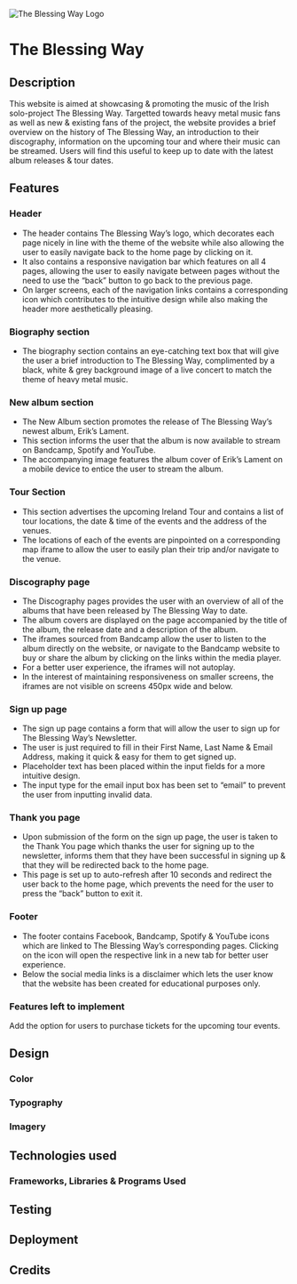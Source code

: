 ![The Blessing Way Logo](../images/the-blessing-way-logo.jpg) 
# The Blessing Way

## Description
This website is aimed at showcasing & promoting the music of the Irish solo-project The Blessing Way. 
Targetted towards heavy metal music fans as well as new & existing fans of the project, the website provides a brief overview on the history of The Blessing Way, an introduction to their discography, information on the upcoming tour and where their music can be streamed.
Users will find this useful to keep up to date with the latest album releases & tour dates. 


## Features
### Header
- The header contains The Blessing Way’s logo, which decorates each page nicely in line with the theme of the website while also allowing the user to easily navigate back to the home page by clicking on it. 
- It also contains a responsive navigation bar which features on all 4 pages, allowing the user to easily navigate between pages without the need to use the “back” button to go back to the previous page. 
- On larger screens, each of the navigation links contains a corresponding icon which contributes to the intuitive design while also making the header more aesthetically pleasing. 

### Biography section
- The biography section contains an eye-catching text box that will give the user a brief introduction to The Blessing Way, complimented by a black, white & grey background image of a live concert to match the theme of heavy metal music. 

### New album section 
- The New Album section promotes the release of The Blessing Way’s newest album, Erik’s Lament. 
- This section informs the user that the album is now available to stream on Bandcamp, Spotify and YouTube. 
- The accompanying image features the album cover of Erik’s Lament on a mobile device to entice the user to stream the album. 

### Tour Section
- This section advertises the upcoming Ireland Tour and contains a list of tour locations, the date & time of the events and the address of the venues. 
- The locations of each of the events are pinpointed on a corresponding map iframe to allow the user to easily plan their trip and/or navigate to the venue. 

### Discography page 
- The Discography pages provides the user with an overview of all of the albums that have been released by The Blessing Way to date. 
- The album covers are displayed on the page accompanied by the title of the album, the release date and a description of the album. 
- The iframes sourced from Bandcamp allow the user to listen to the album directly on the website, or navigate to the Bandcamp website to buy or share the album by clicking on the links within the media player. 
- For a better user experience, the iframes will not autoplay. 
- In the interest of maintaining responsiveness on smaller screens, the iframes are not visible on screens 450px wide and below. 

### Sign up page
- The sign up page contains a form that will allow the user to sign up for The Blessing Way’s Newsletter. 
- The user is just required to fill in their First Name, Last Name & Email Address, making it quick & easy for them to get signed up. 
- Placeholder text has been placed within the input fields for a more intuitive design. 
- The input type for the email input box has been set to “email” to prevent the user from inputting invalid data. 

### Thank you page
- Upon submission of the form on the sign up page, the user is taken to the Thank You page which thanks the user for signing up to the newsletter, informs them that they have been successful in signing up & that they will be redirected back to the home page.
- This page is set up to auto-refresh after 10 seconds and redirect the user back to the home page, which prevents the need for the user to press the “back” button to exit it.

### Footer
- The footer contains Facebook, Bandcamp, Spotify & YouTube icons which are linked to The Blessing Way’s corresponding pages. Clicking on the icon will open the respective link in a new tab for better user experience.
- Below the social media links is a disclaimer which lets the user know that the website has been created for educational purposes only.

### Features left to implement
Add the option for users to purchase tickets for the upcoming tour events.

## Design
### Color
### Typography
### Imagery 

## Technologies used

### Frameworks, Libraries & Programs Used

## Testing

## Deployment

## Credits 

